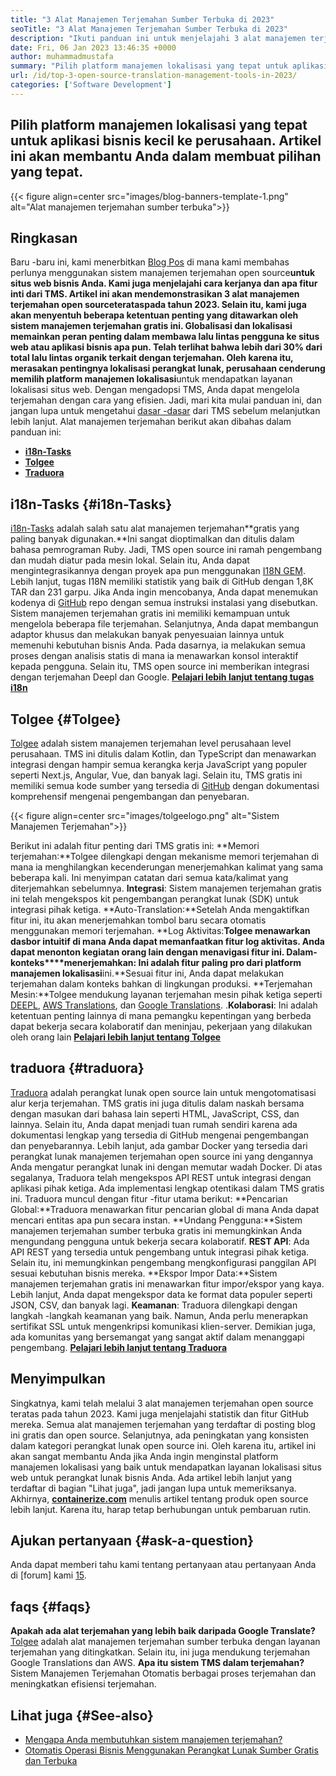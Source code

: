 ```yaml
---
title: "3 Alat Manajemen Terjemahan Sumber Terbuka di 2023" 
seoTitle: "3 Alat Manajemen Terjemahan Sumber Terbuka di 2023" 
description: "Ikuti panduan ini untuk menjelajahi 3 alat manajemen terjemahan sumber terbuka teratas pada tahun 2023. Ketiga TM gratis dan menawarkan fitur yang kaya untuk mengelola lokalisasi." 
date: Fri, 06 Jan 2023 13:46:35 +0000
author: muhammadmustafa
summary: "Pilih platform manajemen lokalisasi yang tepat untuk aplikasi bisnis tingkat kecil ke perusahaan. Artikel ini akan membantu Anda dalam membuat pilihan yang tepat." 
url: /id/top-3-open-source-translation-management-tools-in-2023/
categories: ['Software Development']
---
```


## Pilih platform manajemen lokalisasi yang tepat untuk aplikasi bisnis kecil ke perusahaan. Artikel ini akan membantu Anda dalam membuat pilihan yang tepat.

{{< figure align=center src="images/blog-banners-template-1.png" alt="Alat manajemen terjemahan sumber terbuka">}}


## Ringkasan
Baru -baru ini, kami menerbitkan [Blog Pos][1] di mana kami membahas perlunya menggunakan sistem manajemen terjemahan open source****untuk situs web bisnis Anda. Kami juga menjelajahi cara kerjanya dan apa fitur inti dari TMS. Artikel ini akan mendemonstrasikan 3 alat manajemen terjemahan open source**teratas**pada tahun 2023. Selain itu, kami juga akan menyentuh beberapa ketentuan penting yang ditawarkan oleh sistem manajemen terjemahan gratis ini.
Globalisasi dan lokalisasi memainkan peran penting dalam membawa lalu lintas pengguna ke situs web atau aplikasi bisnis apa pun. Telah terlihat bahwa lebih dari 30% dari total lalu lintas organik terkait dengan terjemahan. Oleh karena itu, merasakan pentingnya lokalisasi perangkat lunak, perusahaan cenderung memilih platform manajemen lokalisasi****untuk mendapatkan layanan lokalisasi situs web. Dengan mengadopsi TMS, Anda dapat mengelola terjemahan dengan cara yang efisien. Jadi, mari kita mulai panduan ini, dan jangan lupa untuk mengetahui [dasar -dasar][1] dari TMS sebelum melanjutkan lebih lanjut.
Alat manajemen terjemahan berikut akan dibahas dalam panduan ini:
* [**i18n-Tasks**][2]
* [**Tolgee**][3]
* **[Traduora][4]**

## i18n-Tasks   {#i18n-Tasks}
[i18n-Tasks][5] adalah salah satu alat manajemen terjemahan**gratis yang paling banyak digunakan.**Ini sangat dioptimalkan dan ditulis dalam bahasa pemrograman Ruby. Jadi, TMS open source ini ramah pengembang dan mudah diatur pada mesin lokal. Selain itu, Anda dapat mengintegrasikannya dengan proyek apa pun menggunakan [I18N GEM][6]. Lebih lanjut, tugas I18N memiliki statistik yang baik di GitHub dengan 1,8K TAR dan 231 garpu.
Jika Anda ingin mencobanya, Anda dapat menemukan kodenya di [GitHub][7] repo dengan semua instruksi instalasi yang disebutkan. Sistem manajemen terjemahan gratis ini memiliki kemampuan untuk mengelola beberapa file terjemahan. Selanjutnya, Anda dapat membangun adaptor khusus dan melakukan banyak penyesuaian lainnya untuk memenuhi kebutuhan bisnis Anda. Pada dasarnya, ia melakukan semua proses dengan analisis statis di mana ia menawarkan konsol interaktif kepada pengguna. Selain itu, TMS open source ini memberikan integrasi dengan terjemahan Deepl dan Google.
**[Pelajari lebih lanjut tentang tugas i18n][5]**

## **Tolgee** {#Tolgee}
[Tolgee][8] adalah sistem manajemen terjemahan level perusahaan level perusahaan. TMS ini ditulis dalam Kotlin, dan TypeScript dan menawarkan integrasi dengan hampir semua kerangka kerja JavaScript yang populer seperti Next.js, Angular, Vue, dan banyak lagi. Selain itu, TMS gratis ini memiliki semua kode sumber yang tersedia di [GitHub][9] dengan dokumentasi komprehensif mengenai pengembangan dan penyebaran.

{{< figure align=center src="images/tolgeelogo.png" alt="Sistem Manajemen Terjemahan">}}

Berikut ini adalah fitur penting dari TMS gratis ini:
**Memori terjemahan:**Tolgee dilengkapi dengan mekanisme memori terjemahan di mana ia menghilangkan kecenderungan menerjemahkan kalimat yang sama beberapa kali. Ini menyimpan catatan dari semua kata/kalimat yang diterjemahkan sebelumnya.
**Integrasi**: Sistem manajemen terjemahan gratis ini telah mengekspos kit pengembangan perangkat lunak (SDK) untuk integrasi pihak ketiga.
**Auto-Translation:**Setelah Anda mengaktifkan fitur ini, itu akan menerjemahkan tombol baru secara otomatis menggunakan memori terjemahan.
**Log Aktivitas:**Tolgee menawarkan dasbor intuitif di mana Anda dapat memanfaatkan fitur log aktivitas. Anda dapat menonton kegiatan orang lain dengan menavigasi fitur ini.
**Dalam-konteks****menerjemahkan**: Ini adalah fitur paling pro dari platform manajemen lokalisasi**ini.**Sesuai fitur ini, Anda dapat melakukan terjemahan dalam konteks bahkan di lingkungan produksi.
**Terjemahan Mesin:**Tolgee mendukung layanan terjemahan mesin pihak ketiga seperti [DEEPL][10], [AWS Translations][11], dan [Google Translations][12].
.**Kolaborasi**: Ini adalah ketentuan penting lainnya di mana pemangku kepentingan yang berbeda dapat bekerja secara kolaboratif dan meninjau, pekerjaan yang dilakukan oleh orang lain
[**Pelajari lebih lanjut tentang Tolgee**][8]

## **traduora** {#traduora}
[Traduora][13] adalah perangkat lunak open source lain untuk mengotomatisasi alur kerja terjemahan. TMS gratis ini juga ditulis dalam naskah bersama dengan masukan dari bahasa lain seperti HTML, JavaScript, CSS, dan lainnya. Selain itu, Anda dapat menjadi tuan rumah sendiri karena ada dokumentasi lengkap yang tersedia di GitHub mengenai pengembangan dan penyebarannya. Lebih lanjut, ada gambar Docker yang tersedia dari perangkat lunak manajemen terjemahan open source ini yang dengannya Anda mengatur perangkat lunak ini dengan memutar wadah Docker.
Di atas segalanya, Traduora telah mengekspos API REST untuk integrasi dengan aplikasi pihak ketiga. Ada implementasi lengkap otentikasi dalam TMS gratis ini.
Traduora muncul dengan fitur -fitur utama berikut:
**Pencarian Global:**Traduora menawarkan fitur pencarian global di mana Anda dapat mencari entitas apa pun secara instan.
**Undang Pengguna:**Sistem manajemen terjemahan sumber terbuka gratis ini memungkinkan Anda mengundang pengguna untuk bekerja secara kolaboratif.
**REST API**: Ada API REST yang tersedia untuk pengembang untuk integrasi pihak ketiga. Selain itu, ini memungkinkan pengembang mengkonfigurasi panggilan API sesuai kebutuhan bisnis mereka.
**Ekspor Impor Data:**Sistem manajemen terjemahan gratis ini menawarkan fitur impor/ekspor yang kaya. Lebih lanjut, Anda dapat mengekspor data ke format data populer seperti JSON, CSV, dan banyak lagi.
**Keamanan**: Traduora dilengkapi dengan langkah -langkah keamanan yang baik. Namun, Anda perlu menerapkan sertifikat SSL untuk mengenkripsi komunikasi klien-server.
Demikian juga, ada komunitas yang bersemangat yang sangat aktif dalam menanggapi pengembang.
**[Pelajari lebih lanjut tentang Traduora][13]**

## Menyimpulkan
Singkatnya, kami telah melalui 3 alat manajemen terjemahan open source teratas pada tahun 2023. Kami juga menjelajahi statistik dan fitur GitHub mereka. Semua alat manajemen terjemahan yang terdaftar di posting blog ini gratis dan open source. Selanjutnya, ada peningkatan yang konsisten dalam kategori perangkat lunak open source ini. Oleh karena itu, artikel ini akan sangat membantu Anda jika Anda ingin menginstal platform manajemen lokalisasi yang baik untuk mendapatkan layanan lokalisasi situs web untuk perangkat lunak bisnis Anda. Ada artikel lebih lanjut yang terdaftar di bagian "Lihat juga", jadi jangan lupa untuk memeriksanya.
Akhirnya, [**containerize.com**][14] menulis artikel tentang produk open source lebih lanjut. Karena itu, harap tetap berhubungan untuk pembaruan rutin.

## Ajukan pertanyaan   {#ask-a-question}
Anda dapat memberi tahu kami tentang pertanyaan atau pertanyaan Anda di [forum] kami [15].

## faqs   {#faqs}
**Apakah ada alat terjemahan yang lebih baik daripada Google Translate?**
[Tolgee][8] adalah alat manajemen terjemahan sumber terbuka dengan layanan terjemahan yang ditingkatkan. Selain itu, ini juga mendukung terjemahan Google Translations dan AWS.
**Apa itu sistem TMS dalam terjemahan?**
Sistem Manajemen Terjemahan Otomatis berbagai proses terjemahan dan meningkatkan efisiensi terjemahan.

## Lihat juga   {#See-also}
  * [Mengapa Anda membutuhkan sistem manajemen terjemahan?][1]
  * [Otomatis Operasi Bisnis Menggunakan Perangkat Lunak Sumber Gratis dan Terbuka][16]

  
[1]: https://blog.containerize.com/software-development/why-do-you-need-a-translation-management-system/
[2]: #i18n-tasks
[3]: #Tolgee
[4]: #Traduora
[5]: https://glebm.github.io/i18n-tasks/
[6]: https://github.com/svenfuchs/i18n
[7]: https://github.com/glebm/i18n-tasks
[8]: https://tolgee.io/
[9]: https://github.com/tolgee/tolgee-platform
[10]: https://www.deepl.com/en/translator
[11]: https://aws.amazon.com/translate/
[12]: https://translate.google.com/
[13]: https://traduora.co/
[14]: https://www.containerize.com/
[15]: https://forum.containerize.com/
[16]: https://blog.containerize.com/blogging/automate-business-operations-using-open-source-software/
